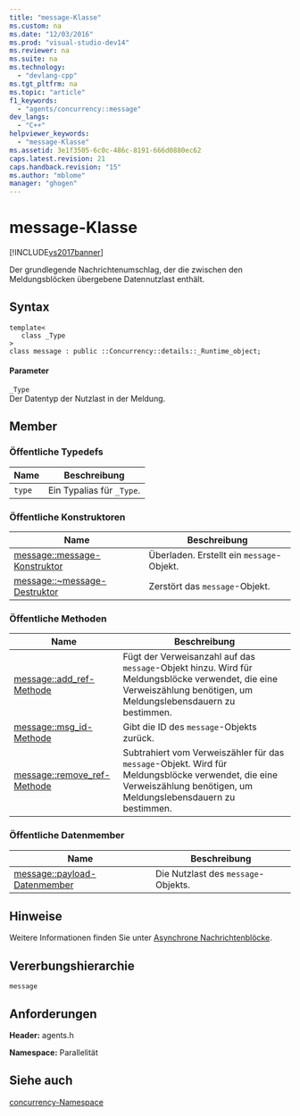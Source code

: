 ```yaml
---
title: "message-Klasse"
ms.custom: na
ms.date: "12/03/2016"
ms.prod: "visual-studio-dev14"
ms.reviewer: na
ms.suite: na
ms.technology: 
  - "devlang-cpp"
ms.tgt_pltfrm: na
ms.topic: "article"
f1_keywords: 
  - "agents/concurrency::message"
dev_langs: 
  - "C++"
helpviewer_keywords: 
  - "message-Klasse"
ms.assetid: 3e1f3505-6c0c-486c-8191-666d0880ec62
caps.latest.revision: 21
caps.handback.revision: "15"
ms.author: "mblome"
manager: "ghogen"
---
```

# message-Klasse
[!INCLUDE[vs2017banner](../../../assembler/inline/includes/vs2017banner.md)]

Der grundlegende Nachrichtenumschlag, der die zwischen den Meldungsblöcken übergebene Datennutzlast enthält.  
  
## Syntax  
  
```  
template<  
   class _Type  
>  
class message : public ::Concurrency::details::_Runtime_object;  
```  
  
#### Parameter  
 `_Type`  
 Der Datentyp der Nutzlast in der Meldung.  
  
## Member  
  
### Öffentliche Typedefs  
  
|Name|**Beschreibung**|  
|----------|----------------------|  
|`type`|Ein Typalias für `_Type`.|  
  
### Öffentliche Konstruktoren  
  
|Name|**Beschreibung**|  
|----------|----------------------|  
|[message::message\-Konstruktor](../Topic/message::message%20Constructor.md)|Überladen.  Erstellt ein `message`\-Objekt.|  
|[message::~message\-Destruktor](../Topic/message::~message%20Destructor.md)|Zerstört das `message`\-Objekt.|  
  
### Öffentliche Methoden  
  
|Name|**Beschreibung**|  
|----------|----------------------|  
|[message::add\_ref\-Methode](../Topic/message::add_ref%20Method.md)|Fügt der Verweisanzahl auf das `message`\-Objekt hinzu.  Wird für Meldungsblöcke verwendet, die eine Verweiszählung benötigen, um Meldungslebensdauern zu bestimmen.|  
|[message::msg\_id\-Methode](../Topic/message::msg_id%20Method.md)|Gibt die ID des `message`\-Objekts zurück.|  
|[message::remove\_ref\-Methode](../Topic/message::remove_ref%20Method.md)|Subtrahiert vom Verweiszähler für das `message`\-Objekt.  Wird für Meldungsblöcke verwendet, die eine Verweiszählung benötigen, um Meldungslebensdauern zu bestimmen.|  
  
### Öffentliche Datenmember  
  
|Name|**Beschreibung**|  
|----------|----------------------|  
|[message::payload\-Datenmember](../Topic/message::payload%20Data%20Member.md)|Die Nutzlast des `message`\-Objekts.|  
  
## Hinweise  
 Weitere Informationen finden Sie unter [Asynchrone Nachrichtenblöcke](../../../parallel/concrt/asynchronous-message-blocks.md).  
  
## Vererbungshierarchie  
 `message`  
  
## Anforderungen  
 **Header:** agents.h  
  
 **Namespace:** Parallelität  
  
## Siehe auch  
 [concurrency\-Namespace](../../../parallel/concrt/reference/concurrency-namespace.md)